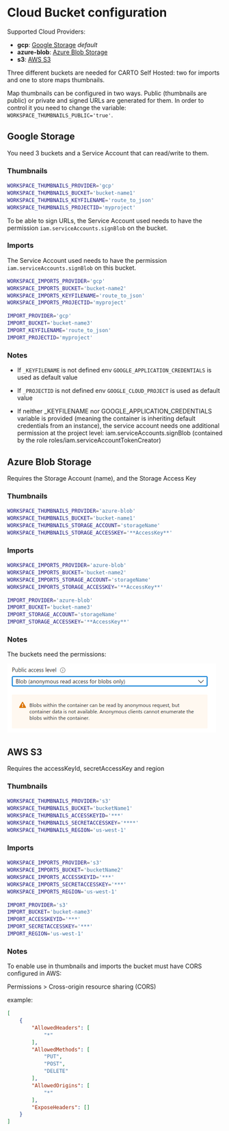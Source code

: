 # Cloud Bucket configuration

Supported Cloud Providers:

* **gcp**: [Google Storage](#google-storage) _default_
* **azure-blob**: [Azure Blob Storage](#azure-blob-storage)
* **s3**: [AWS S3](#aws-s3)

Three different buckets are needed for CARTO Self Hosted: two for imports and one to store maps thumbnails.

Map thumbnails can be configured in two ways. Public (thumbnails are public) or private and signed URLs are generated for them. In order to control it you need to change the variable: `WORKSPACE_THUMBNAILS_PUBLIC='true'`.

## Google Storage

You need 3 buckets and a Service Account that can read/write to them.

### Thumbnails

```bash
WORKSPACE_THUMBNAILS_PROVIDER='gcp'
WORKSPACE_THUMBNAILS_BUCKET='bucket-name1'
WORKSPACE_THUMBNAILS_KEYFILENAME='route_to_json'
WORKSPACE_THUMBNAILS_PROJECTID='myproject'
```

To be able to sign URLs, the Service Account used needs to have the permission `iam.serviceAccounts.signBlob` on the bucket.

### Imports

The Service Account used needs to have the permission `iam.serviceAccounts.signBlob` on this bucket.

```bash
WORKSPACE_IMPORTS_PROVIDER='gcp'
WORKSPACE_IMPORTS_BUCKET='bucket-name2'
WORKSPACE_IMPORTS_KEYFILENAME='route_to_json'
WORKSPACE_IMPORTS_PROJECTID='myproject'
```

```bash
IMPORT_PROVIDER='gcp'
IMPORT_BUCKET='bucket-name3'
IMPORT_KEYFILENAME='route_to_json'
IMPORT_PROJECTID='myproject'
```

### Notes

* If `_KEYFILENAME` is not defined  env `GOOGLE_APPLICATION_CREDENTIALS` is used as default value

* If `_PROJECTID` is not defined  env `GOOGLE_CLOUD_PROJECT` is used as default value

* If neither _KEYFILENAME nor GOOGLE_APPLICATION_CREDENTIALS variable is provided (meaning the container is inheriting default credentials from an instance), the service account needs one additional permission at the project level: iam.serviceAccounts.signBlob (contained by the role roles/iam.serviceAccountTokenCreator)

## Azure Blob Storage

Requires the Storage Account (name), and the Storage Access Key

### Thumbnails

```bash
WORKSPACE_THUMBNAILS_PROVIDER='azure-blob'
WORKSPACE_THUMBNAILS_BUCKET='bucket-name1'
WORKSPACE_THUMBNAILS_STORAGE_ACCOUNT='storageName'
WORKSPACE_THUMBNAILS_STORAGE_ACCESSKEY='**AccessKey**'
```

### Imports

```bash
WORKSPACE_IMPORTS_PROVIDER='azure-blob'
WORKSPACE_IMPORTS_BUCKET='bucket-name2'
WORKSPACE_IMPORTS_STORAGE_ACCOUNT='storageName'
WORKSPACE_IMPORTS_STORAGE_ACCESSKEY='**AccessKey**'
```

```bash
IMPORT_PROVIDER='azure-blob'
IMPORT_BUCKET='bucket-name3'
IMPORT_STORAGE_ACCOUNT='storageName'
IMPORT_STORAGE_ACCESSKEY='**AccessKey**'
```

### Notes

The buckets need the permissions:

![Azure Permission](images/azure-blob-permissions.png)

## AWS S3

Requires the accessKeyId, secretAccessKey and region

### Thumbnails

```bash
WORKSPACE_THUMBNAILS_PROVIDER='s3'
WORKSPACE_THUMBNAILS_BUCKET='bucketName1'
WORKSPACE_THUMBNAILS_ACCESSKEYID='***'
WORKSPACE_THUMBNAILS_SECRETACCESSKEY='****'
WORKSPACE_THUMBNAILS_REGION='us-west-1'
```

### Imports

```bash
WORKSPACE_IMPORTS_PROVIDER='s3'
WORKSPACE_IMPORTS_BUCKET='bucketName2'
WORKSPACE_IMPORTS_ACCESSKEYID='***'
WORKSPACE_IMPORTS_SECRETACCESSKEY='***'
WORKSPACE_IMPORTS_REGION='us-west-1'
```

```bash
IMPORT_PROVIDER='s3'
IMPORT_BUCKET='bucket-name3'
IMPORT_ACCESSKEYID='***'
IMPORT_SECRETACCESSKEY='***'
IMPORT_REGION='us-west-1'
```

### Notes

To enable use in thumbnails and imports the bucket must have CORS configured in AWS:

Permissions > Cross-origin resource sharing (CORS)

example:

```json
[
    {
        "AllowedHeaders": [
            "*"
        ],
        "AllowedMethods": [
            "PUT",
            "POST",
            "DELETE"
        ],
        "AllowedOrigins": [
            "*"
        ],
        "ExposeHeaders": []
    }
]

```
